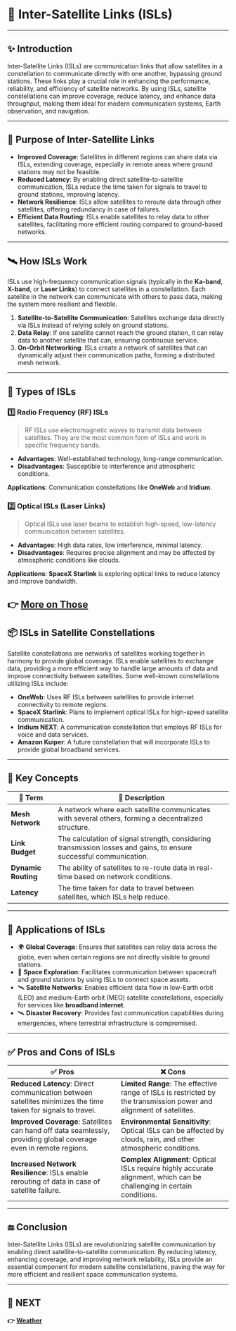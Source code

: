 # 🔗 Inter-Satellite Links (ISLs)

---

## ✨ Introduction

Inter-Satellite Links (ISLs) are communication links that allow satellites in a constellation to communicate directly with one another, bypassing ground stations. These links play a crucial role in enhancing the performance, reliability, and efficiency of satellite networks. By using ISLs, satellite constellations can improve coverage, reduce latency, and enhance data throughput, making them ideal for modern communication systems, Earth observation, and navigation.

---

## 🚀 Purpose of Inter-Satellite Links

- **Improved Coverage**: Satellites in different regions can share data via ISLs, extending coverage, especially in remote areas where ground stations may not be feasible.
- **Reduced Latency**: By enabling direct satellite-to-satellite communication, ISLs reduce the time taken for signals to travel to ground stations, improving latency.
- **Network Resilience**: ISLs allow satellites to reroute data through other satellites, offering redundancy in case of failures.
- **Efficient Data Routing**: ISLs enable satellites to relay data to other satellites, facilitating more efficient routing compared to ground-based networks.

---

## 🛰️ How ISLs Work

ISLs use high-frequency communication signals (typically in the **Ka-band**, **X-band**, or **Laser Links**) to connect satellites in a constellation. Each satellite in the network can communicate with others to pass data, making the system more resilient and flexible.

1. **Satellite-to-Satellite Communication**: Satellites exchange data directly via ISLs instead of relying solely on ground stations.
2. **Data Relay**: If one satellite cannot reach the ground station, it can relay data to another satellite that can, ensuring continuous service.
3. **On-Orbit Networking**: ISLs create a network of satellites that can dynamically adjust their communication paths, forming a distributed mesh network.

---

## 🔧 Types of ISLs

### 1️⃣ **Radio Frequency (RF) ISLs**

> RF ISLs use electromagnetic waves to transmit data between satellites. They are the most common form of ISLs and work in specific frequency bands.

- **Advantages**: Well-established technology, long-range communication.
- **Disadvantages**: Susceptible to interference and atmospheric conditions.

**Applications**: Communication constellations like **OneWeb** and **Iridium**.

### 2️⃣ **Optical ISLs (Laser Links)**

> Optical ISLs use laser beams to establish high-speed, low-latency communication between satellites.

- **Advantages**: High data rates, low interference, minimal latency.
- **Disadvantages**: Requires precise alignment and may be affected by atmospheric conditions like clouds.

**Applications**: **SpaceX Starlink** is exploring optical links to reduce latency and improve bandwidth.

**👉 [More on Those ](https://telecomworld101.com/inter-satellite-links/)**
---

## 📦 ISLs in Satellite Constellations

Satellite constellations are networks of satellites working together in harmony to provide global coverage. ISLs enable satellites to exchange data, providing a more efficient way to handle large amounts of data and improve connectivity between satellites. Some well-known constellations utilizing ISLs include:

- **OneWeb**: Uses RF ISLs between satellites to provide internet connectivity to remote regions.
- **SpaceX Starlink**: Plans to implement optical ISLs for high-speed satellite communication.
- **Iridium NEXT**: A communication constellation that employs RF ISLs for voice and data services.
- **Amazon Kuiper**: A future constellation that will incorporate ISLs to provide global broadband services.

---

## 🧠 Key Concepts

| 🔑 Term                | 📖 Description                                                                |
|------------------------|-------------------------------------------------------------------------------|
| **Mesh Network**        | A network where each satellite communicates with several others, forming a decentralized structure. |
| **Link Budget**         | The calculation of signal strength, considering transmission losses and gains, to ensure successful communication. |
| **Dynamic Routing**     | The ability of satellites to re-route data in real-time based on network conditions. |
| **Latency**             | The time taken for data to travel between satellites, which ISLs help reduce. |

---

## 📌 Applications of ISLs

- 🌍 **Global Coverage**: Ensures that satellites can relay data across the globe, even when certain regions are not directly visible to ground stations.
- 🚀 **Space Exploration**: Facilitates communication between spacecraft and ground stations by using ISLs to connect space assets.
- 🛰️ **Satellite Networks**: Enables efficient data flow in low-Earth orbit (LEO) and medium-Earth orbit (MEO) satellite constellations, especially for services like **broadband internet**.
- 🛰️ **Disaster Recovery**: Provides fast communication capabilities during emergencies, where terrestrial infrastructure is compromised.

---

## ✅ Pros and Cons of ISLs

| ✅ Pros                                     | ❌ Cons                                           |
|--------------------------------------------|--------------------------------------------------|
| **Reduced Latency**: Direct communication between satellites minimizes the time taken for signals to travel. | **Limited Range**: The effective range of ISLs is restricted by the transmission power and alignment of satellites. |
| **Improved Coverage**: Satellites can hand off data seamlessly, providing global coverage even in remote regions. | **Environmental Sensitivity**: Optical ISLs can be affected by clouds, rain, and other atmospheric conditions. |
| **Increased Network Resilience**: ISLs enable rerouting of data in case of satellite failure. | **Complex Alignment**: Optical ISLs require highly accurate alignment, which can be challenging in certain conditions. |

---

## 🔚 Conclusion

Inter-Satellite Links (ISLs) are revolutionizing satellite communication by enabling direct satellite-to-satellite communication. By reducing latency, enhancing coverage, and improving network reliability, ISLs provide an essential component for modern satellite constellations, paving the way for more efficient and resilient space communication systems.

---

## 🔹 NEXT  
**👉 [Weather ](../Weather)**
